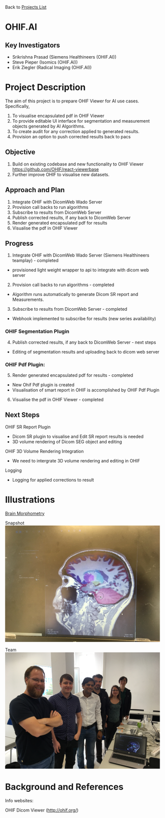 Back to [Projects List](../../README.md#ProjectsList)

# OHIF.AI

## Key Investigators

- Srikrishna Prasad (Siemens Healthineers (OHIF.AI))
- Steve Pieper (Isomics (OHIF.AI))
- Erik Ziegler (Radical Imaging (OHIF.AI))

# Project Description

The aim of this project is to prepare OHIF Viewer for AI use cases. 
Specifically,
1. To visualise encapsulated pdf in OHIF Viewer
2. To provide editable UI interface for segmentation and measurement objects generated by AI Algorithms. 
3. To create audit for any correction applied to generated results.
4. Provision an option to push corrected results back to pacs

## Objective

1. Build on existing codebase and new functionality to OHIF Viewer https://github.com/OHIF/react-viewerbase
2. Further improve OHIF to visualise new datasets.

## Approach and Plan

1. Integrate OHIF with DicomWeb Wado Server
2. Provision call backs to run algorithms
3. Subscribe to results from DicomWeb Server
4. Publish corrected results, if any back to DicomWeb Server
5. Render generated encapsulated pdf for results
6. Visualise the pdf in OHIF Viewer

## Progress

1. Integrate OHIF with DicomWeb Wado Server (Siemens Healthineers teamplay) - completed
- provisioned light weight wrapper to api to integrate with dicom web server
2. Provision call backs to run algorithms - completed
- Algorithm runs automatically to generate Dicom SR report and Measurements.
3. Subscribe to results from DicomWeb Server - completed
- Webhook implemented to subscribe for results (new series availability)

### OHIF Segmentation Plugin
4. Publish corrected results, if any back to DicomWeb Server - next steps
- Editing of segmentation results and uploading back to dicom web server

### OHIF Pdf Plugin:
5. Render generated encapsulated pdf for results - completed
- New Ohif Pdf plugin is created
- Visualisation of smart report in OHIF is accomplished by OHIF Pdf Plugin
6. Visualise the pdf in OHIF Viewer - completed

## Next Steps
OHIF SR Report Plugin 
- Dicom SR plugin to visualise and Edit SR report results is needed
- 3D volume rendering of Dicom SEG object and editing

OHIF 3D Volume Rendering Integration
- We need to intergrate 3D volume rendering and editing in OHIF

Logging
- Logging for applied corrections to result

# Illustrations

[Brain Morphometry](BrainMorphometry_OHIF.mp4)

Snapshot
<img src="IMG-4919.JPG">

Team
<img src="IMG-4921.JPG">


# Background and References

Info websites:

OHIF Dicom Viewer
(http://ohif.org/)
